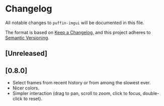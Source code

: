 # Changelog
All notable changes to `puffin-imgui` will be documented in this file.

The format is based on [Keep a Changelog](https://keepachangelog.com/en/1.0.0/),
and this project adheres to [Semantic Versioning](https://semver.org/spec/v2.0.0.html).

## [Unreleased]


## [0.8.0]

* Select frames from recent history or from among the slowest ever.
* Nicer colors.
* Simpler interaction (drag to pan, scroll to zoom, click to focus, double-click to reset).
